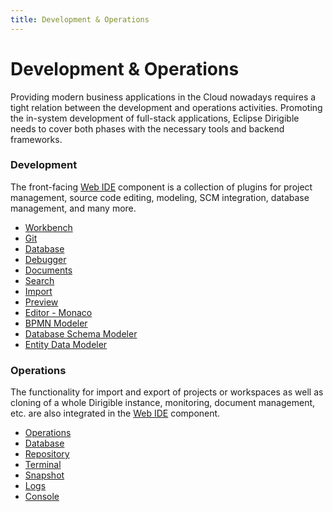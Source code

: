 ```yaml
---
title: Development & Operations
---
```


Development & Operations
===

Providing modern business applications in the Cloud nowadays requires a tight relation between the development and operations activities. Promoting the in-system development of full-stack applications, Eclipse Dirigible needs to cover both phases with the necessary tools and backend frameworks.

### Development

The front-facing [Web IDE](../ide) component is a collection of plugins for project management, source code editing, modeling, SCM integration, database management, and many more.

* [Workbench](../ide/perspectives/workbench)
* [Git](../ide/perspectives/git)
* [Database](../ide/perspectives/database)
* [Debugger](../ide/perspectives/debugger)
* [Documents](../ide/perspectives/documents)
* [Search](../ide/views/search)
* [Import](../ide/views/import)
* [Preview](../ide/views/preview)
* [Editor - Monaco](../ide/editor-monaco)
* [BPMN Modeler](../ide/modelers/bpmn)
* [Database Schema Modeler](../ide/modelers/database-schema)
* [Entity Data Modeler](../ide/modelers/entity-data)


### Operations

The functionality for import and export of projects or workspaces as well as cloning of a whole Dirigible instance, monitoring, document management, etc. are also integrated in the [Web IDE](../ide) component.

* [Operations](../ide/perspectives/operations)
* [Database](../ide/perspectives/database)
* [Repository](../ide/perspectives/repository) 
* [Terminal](../ide/perspectives/terminal)
* [Snapshot](../ide/views/snapshot)
* [Logs](../ide/views/logs)
* [Console](../ide/views/console)

